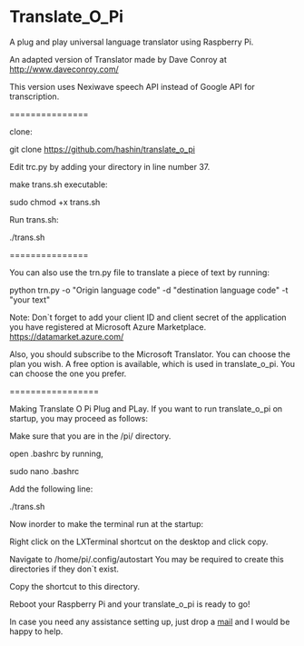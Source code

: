 Translate_O_Pi
==============

A plug and play universal language translator using Raspberry Pi.

An adapted version of Translator made by Dave Conroy at http://www.daveconroy.com/

This version uses Nexiwave speech API instead of Google API for transcription. 

===============

clone:

git clone https://github.com/hashin/translate_o_pi

Edit trc.py by adding your directory in line number 37.

make trans.sh executable:

sudo chmod +x trans.sh

Run trans.sh:

./trans.sh

===============

You can also use the trn.py file to translate a piece of text by running:

python trn.py -o "Origin language code" -d "destination language code" -t "your text"

Note: Don`t forget to add your client ID and client secret of the application you have registered at Microsoft Azure Marketplace. https://datamarket.azure.com/

Also, you should subscribe to the Microsoft Translator. You can choose the plan you wish. A free option is available, which is used in translate_o_pi. You can choose the one you prefer.

=================

Making Translate O Pi Plug and PLay.
If you want to run translate_o_pi on startup, you may proceed as follows:

Make sure that you are in the /pi/ directory.

open .bashrc by running,

sudo nano .bashrc

Add the following line:

./trans.sh

Now inorder to make the terminal run at the startup:

Right click on the LXTerminal shortcut on the desktop and click copy.

Navigate to /home/pi/.config/autostart  You may be required to create this directories if they don`t exist.

Copy the shortcut to this directory.


Reboot your Raspberry Pi and your translate_o_pi is ready to go!


In case you need any assistance setting up, just drop a [mail](mailto:mail@hashin.me) and I would be happy to help.

